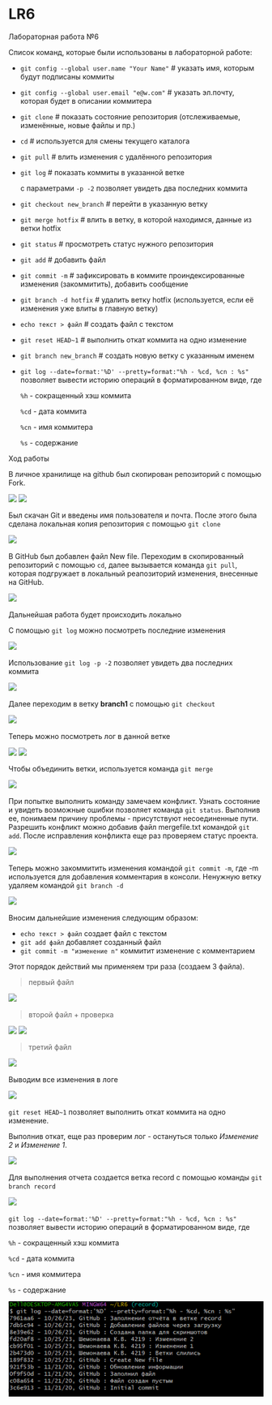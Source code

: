 # LR6
Лабораторная работа №6

Список команд, которые были использованы в лабораторной работе:

- `git config --global user.name "Your Name"`  # указать имя, которым будут подписаны коммиты

- `git config --global user.email "e@w.com"`  # указать эл.почту, которая будет в описании коммитера

- `git clone`  # показать состояние репозитория (отслеживаемые, изменённые, новые файлы и пр.)

- `cd`  # используется для смены текущего каталога

- `git pull`  # влить изменения с удалённого репозитория

- `git log`  # показать коммиты в указанной ветке

    с параметрами `-p -2` позволяет увидеть два последних коммита

- `git checkout new_branch`  # перейти в указанную ветку

- `git merge hotfix`  # влить в ветку, в которой находимся, данные из ветки hotfix

- `git status`  # просмотреть статус нужного репозитория

- `git add`  # добавить файл

- `git commit -m`  # зафиксировать в коммите проиндексированные изменения (закоммитить), добавить сообщение

- `git branch -d hotfix`  # удалить ветку hotfix (используется, если её изменения уже влиты в главную ветку)

- `echo текст > файл` # создать файл с текстом

- `git reset HEAD~1` # выполнить откат коммита на одно изменение

- `git branch new_branch`  # создать новую ветку с указанным именем

- `git log --date=format:'%D' --pretty=format:"%h - %cd, %cn : %s"` позволяет вывести историю операций в форматированном виде, где

    `%h` - сокращенный хэш коммита

    `%cd` - дата коммита

    `%cn` - имя коммитера
 
    `%s` - содержание


Ход работы

В личное хранилище на github был скопирован репозиторий с помощью Fork.

![](https://github.com/Kseniadyo12/LR6/blob/record/Screenshots/1.png)
![](https://github.com/Kseniadyo12/LR6/blob/record/Screenshots/2.png)

Был скачан Git и введены имя пользователя и почта.
После этого была сделана локальная копия репозитория с помощью `git clone`

![](https://github.com/Kseniadyo12/LR6/blob/record/Screenshots/3.png)

В GitHub был добавлен файл New file. 
Переходим в скопированный репозиторий с помощью `cd`, далее вызывается команда `git pull`, которая подгружает в локальный реапозиторий изменения, внесенные на GitHub.

![](https://github.com/Kseniadyo12/LR6/blob/record/Screenshots/4.png)

Дальнейшая работа будет происходить локально

С помощью `git log` можно посмотреть последние изменения

![](https://github.com/Kseniadyo12/LR6/blob/record/Screenshots/5.png)

Использование `git log -p -2` позволяет увидеть два последних коммита

![](https://github.com/Kseniadyo12/LR6/blob/record/Screenshots/6.png)

Далее переходим в ветку **branch1** с помощью `git checkout`

![](https://github.com/Kseniadyo12/LR6/blob/record/Screenshots/7.png)

Теперь можно посмотреть лог в данной ветке

![](https://github.com/Kseniadyo12/LR6/blob/record/Screenshots/8.png)
![](https://github.com/Kseniadyo12/LR6/blob/record/Screenshots/9.png)

Чтобы объединить ветки, используется команда `git merge`

![](https://github.com/Kseniadyo12/LR6/blob/record/Screenshots/10.png)

При попытке выполнить команду замечаем конфликт. 
Узнать состояние и увидеть возможные ошибки позволяет команда `git status`. Выполнив ее, понимаем причину проблемы - присутствуют несоединенные пути. 
Разрешить конфликт можно добавив файл mergefile.txt командой `git add`. После исправления конфликта еще раз проверяем статус проекта.

![](https://github.com/Kseniadyo12/LR6/blob/record/Screenshots/11.png)

Теперь можно закоммитить изменения командой `git commit -m`, где -m используется для добавления комментария в консоли. 
Ненужную ветку удаляем командой `git branch -d`

![](https://github.com/Kseniadyo12/LR6/blob/record/Screenshots/12.png)

Вносим дальнейшие изменения следующим образом: 
- `echo текст > файл` создает файл с текстом
- `git add файл` добавляет созданный файл
- `git commit -m "изменение n"` коммитит изменение с комментарием

Этот порядок действий мы применяем три раза (создаем 3 файла).

>первый файл

![](https://github.com/Kseniadyo12/LR6/blob/record/Screenshots/13.png)

>второй файл + проверка

![](https://github.com/Kseniadyo12/LR6/blob/record/Screenshots/14.png)
![](https://github.com/Kseniadyo12/LR6/blob/record/Screenshots/15.png)

>третий файл

![](https://github.com/Kseniadyo12/LR6/blob/record/Screenshots/16.png)

Выводим все изменения в логе

![](https://github.com/Kseniadyo12/LR6/blob/record/Screenshots/17.png)

`git reset HEAD~1` позволяет выполнить откат коммита на одно изменение.

Выполнив откат, еще раз проверим лог - остануться только _Изменение 2_ и _Изменение 1_.

![](https://github.com/Kseniadyo12/LR6/blob/record/Screenshots/18.png)

Для выполнения отчета создается ветка record с помощью команды `git branch record`

![](https://github.com/Kseniadyo12/LR6/blob/record/Screenshots/19.png)

`git log --date=format:'%D' --pretty=format:"%h - %cd, %cn : %s"` позволяет вывести историю операций в форматированном виде, где

`%h` - сокращенный хэш коммита

`%cd` - дата коммита

`%cn` - имя коммитера

`%s` - содержание

![](https://github.com/Kseniadyo12/LR6/blob/record/Screenshots/20.png)

